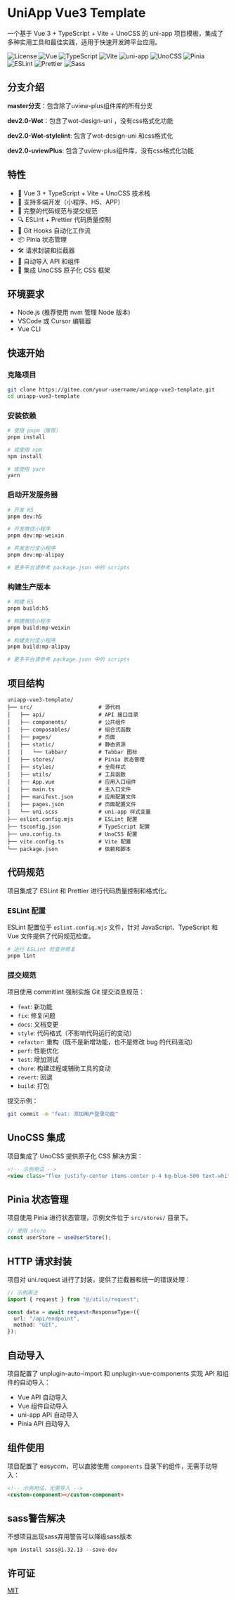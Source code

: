 # UniApp Vue3 Template

一个基于 Vue 3 + TypeScript + Vite + UnoCSS 的 uni-app 项目模板，集成了多种实用工具和最佳实践，适用于快速开发跨平台应用。

![License](https://img.shields.io/badge/license-MIT-blue.svg) ![Vue](https://img.shields.io/badge/Vue-3.x-brightgreen.svg) ![TypeScript](https://img.shields.io/badge/TypeScript-5.x-blue.svg) ![Vite](https://img.shields.io/badge/Vite-4.x-646cff.svg) ![uni-app](https://img.shields.io/badge/uni--app-3.x-green.svg) ![UnoCSS](https://img.shields.io/badge/UnoCSS-latest-8D66FE.svg) ![Pinia](https://img.shields.io/badge/Pinia-latest-yellow.svg) ![ESLint](https://img.shields.io/badge/ESLint-9.x-4B32C3.svg) ![Prettier](https://img.shields.io/badge/Prettier-3.x-F7B93E.svg) ![Sass](https://img.shields.io/badge/Sass-latest-CC6699.svg)

## 分支介绍

**master分支**：包含除了uview-plus组件库的所有分支

**dev2.0-Wot**：包含了wot-design-uni ，没有css格式化功能

**dev2.0-Wot-stylelint**: 包含了wot-design-uni 和css格式化

**dev2.0-uviewPlus**: 包含了uview-plus组件库，没有css格式化功能

## 特性

- 🚀 Vue 3 + TypeScript + Vite + UnoCSS 技术栈
- 📱 支持多端开发（小程序、H5、APP）
- 🧰 完整的代码规范与提交规范
- 🔍 ESLint + Prettier 代码质量控制
- 🔄 Git Hooks 自动化工作流
- 📦 Pinia 状态管理
- 🛠️ 请求封装和拦截器
- 🧩 自动导入 API 和组件
- 🎨 集成 UnoCSS 原子化 CSS 框架

## 环境要求

- Node.js (推荐使用 nvm 管理 Node 版本)
- VSCode 或 Cursor 编辑器
- Vue CLI

## 快速开始

### 克隆项目

```bash
git clone https://gitee.com/your-username/uniapp-vue3-template.git
cd uniapp-vue3-template
```

### 安装依赖

```bash
# 使用 pnpm（推荐）
pnpm install

# 或使用 npm
npm install

# 或使用 yarn
yarn
```

### 启动开发服务器

```bash
# 开发 H5
pnpm dev:h5

# 开发微信小程序
pnpm dev:mp-weixin

# 开发支付宝小程序
pnpm dev:mp-alipay

# 更多平台请参考 package.json 中的 scripts
```

### 构建生产版本

```bash
# 构建 H5
pnpm build:h5

# 构建微信小程序
pnpm build:mp-weixin

# 构建支付宝小程序
pnpm build:mp-alipay

# 更多平台请参考 package.json 中的 scripts
```

## 项目结构

```plaintext
uniapp-vue3-template/
├── src/                     # 源代码
│   ├── api/                 # API 接口目录
│   ├── components/          # 公共组件
│   ├── composables/         # 组合式函数
│   ├── pages/               # 页面
│   ├── static/              # 静态资源
│   │   └── tabbar/          # Tabbar 图标
│   ├── stores/              # Pinia 状态管理
│   ├── styles/              # 全局样式
│   ├── utils/               # 工具函数
│   ├── App.vue              # 应用入口组件
│   ├── main.ts              # 主入口文件
│   ├── manifest.json        # 应用配置文件
│   ├── pages.json           # 页面配置文件
│   └── uni.scss             # uni-app 样式变量
├── eslint.config.mjs        # ESLint 配置
├── tsconfig.json            # TypeScript 配置
├── uno.config.ts            # UnoCSS 配置
├── vite.config.ts           # Vite 配置
└── package.json             # 依赖和脚本
```

## 代码规范

项目集成了 ESLint 和 Prettier 进行代码质量控制和格式化。

### ESLint 配置

ESLint 配置位于 `eslint.config.mjs` 文件，针对 JavaScript、TypeScript 和 Vue 文件提供了代码规范检查。

```bash
# 运行 ESLint 检查并修复
pnpm lint
```

### 提交规范

项目使用 commitlint 强制实施 Git 提交消息规范：

- `feat`: 新功能
- `fix`: 修复问题
- `docs`: 文档变更
- `style`: 代码格式（不影响代码运行的变动）
- `refactor`: 重构（既不是新增功能，也不是修改 bug 的代码变动）
- `perf`: 性能优化
- `test`: 增加测试
- `chore`: 构建过程或辅助工具的变动
- `revert`: 回退
- `build`: 打包

提交示例：

```bash
git commit -m "feat: 添加用户登录功能"
```

## UnoCSS 集成

项目集成了 UnoCSS 提供原子化 CSS 解决方案：

```html
<!-- 示例用法 -->
<view class="flex justify-center items-center p-4 bg-blue-500 text-white">UnoCSS 示例</view>
```

## Pinia 状态管理

项目使用 Pinia 进行状态管理，示例文件位于 `src/stores/` 目录下。

```typescript
// 使用 store
const userStore = useUserStore();
```

## HTTP 请求封装

项目对 uni.request 进行了封装，提供了拦截器和统一的错误处理：

```typescript
// 示例用法
import { request } from "@/utils/request";

const data = await request<ResponseType>({
  url: "/api/endpoint",
  method: "GET",
});
```

## 自动导入

项目配置了 unplugin-auto-import 和 unplugin-vue-components 实现 API 和组件的自动导入：

- Vue API 自动导入
- Vue 组件自动导入
- uni-app API 自动导入
- Pinia API 自动导入

## 组件使用

项目配置了 easycom，可以直接使用 `components` 目录下的组件，无需手动导入：

```html
<!-- 示例用法，无需导入 -->
<custom-component></custom-component>
```

## sass警告解决

不想项目出现sass弃用警告可以降级sass版本

```shell
npm install sass@1.32.13 --save-dev
```

## 许可证

[MIT](LICENSE)
